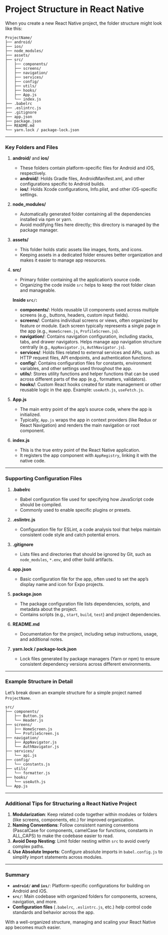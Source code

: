 # Project Structure in React Native

When you create a new React Native project, the folder structure might look like this:

```
ProjectName/
├── android/
├── ios/
├── node_modules/
├── assets/
├── src/
│   ├── components/
│   ├── screens/
│   ├── navigation/
│   ├── services/
│   ├── config/
│   ├── utils/
│   ├── hooks/
│   ├── App.js
│   └── index.js
├── .babelrc
├── .eslintrc.js
├── .gitignore
├── app.json
├── package.json
├── README.md
└── yarn.lock / package-lock.json
```

---

### Key Folders and Files

1. **android/** and **ios/**

   - These folders contain platform-specific files for Android and iOS, respectively.
   - **android/**: Holds Gradle files, AndroidManifest.xml, and other configurations specific to Android builds.
   - **ios/**: Holds Xcode configurations, Info.plist, and other iOS-specific settings.

2. **node_modules/**

   - Automatically generated folder containing all the dependencies installed via npm or yarn.
   - Avoid modifying files here directly; this directory is managed by the package manager.

3. **assets/**

   - This folder holds static assets like images, fonts, and icons.
   - Keeping assets in a dedicated folder ensures better organization and makes it easier to manage app resources.

4. **src/**

   - Primary folder containing all the application’s source code.
   - Organizing the code inside `src` helps to keep the root folder clean and manageable.

   **Inside `src/`:**

   - **components/**: Holds reusable UI components used across multiple screens (e.g., buttons, headers, custom input fields).
   - **screens/**: Contains individual screens or views, often organized by feature or module. Each screen typically represents a single page in the app (e.g., `HomeScreen.js`, `ProfileScreen.js`).
   - **navigation/**: Contains navigation configuration, including stacks, tabs, and drawer navigators. Helps manage app navigation structure centrally (e.g., `AppNavigator.js`, `AuthNavigator.js`).
   - **services/**: Holds files related to external services and APIs, such as HTTP request files, API endpoints, and authentication functions.
   - **config/**: Contains configuration files for constants, environment variables, and other settings used throughout the app.
   - **utils/**: Stores utility functions and helper functions that can be used across different parts of the app (e.g., formatters, validators).
   - **hooks/**: Custom React hooks created for state management or other reusable logic in the app. Example: `useAuth.js`, `useFetch.js`.

5. **App.js**

   - The main entry point of the app’s source code, where the app is initialized.
   - Typically, `App.js` wraps the app in context providers (like Redux or React Navigation) and renders the main navigation or root component.

6. **index.js**

   - This is the true entry point of the React Native application.
   - It registers the app component with `AppRegistry`, linking it with the native code.

---

### Supporting Configuration Files

1. **.babelrc**

   - Babel configuration file used for specifying how JavaScript code should be compiled.
   - Commonly used to enable specific plugins or presets.

2. **.eslintrc.js**

   - Configuration file for ESLint, a code analysis tool that helps maintain consistent code style and catch potential errors.

3. **.gitignore**

   - Lists files and directories that should be ignored by Git, such as `node_modules`, `*.env`, and other build artifacts.

4. **app.json**

   - Basic configuration file for the app, often used to set the app’s display name and icon for Expo projects.

5. **package.json**

   - The package configuration file lists dependencies, scripts, and metadata about the project.
   - Contains scripts (e.g., `start`, `build`, `test`) and project dependencies.

6. **README.md**

   - Documentation for the project, including setup instructions, usage, and additional notes.

7. **yarn.lock / package-lock.json**

   - Lock files generated by package managers (Yarn or npm) to ensure consistent dependency versions across different environments.

---

### Example Structure in Detail

Let’s break down an example structure for a simple project named `ProjectName`.

```
src/
├── components/
│   ├── Button.js
│   └── Header.js
├── screens/
│   ├── HomeScreen.js
│   └── ProfileScreen.js
├── navigation/
│   ├── AppNavigator.js
│   └── AuthNavigator.js
├── services/
│   └── api.js
├── config/
│   └── constants.js
├── utils/
│   └── formatter.js
├── hooks/
│   └── useAuth.js
└── App.js
```

---

### Additional Tips for Structuring a React Native Project

1. **Modularization**: Keep related code together within modules or folders (like screens, components, etc.) for improved organization.
2. **Naming Conventions**: Follow consistent naming conventions (PascalCase for components, camelCase for functions, constants in ALL_CAPS) to make the codebase easier to read.
3. **Avoid Deep Nesting**: Limit folder nesting within `src` to avoid overly complex paths.
4. **Use Absolute Imports**: Configure absolute imports in `babel.config.js` to simplify import statements across modules.

---

### Summary

- **`android/` and `ios/`**: Platform-specific configurations for building on Android and iOS.
- **`src/`**: Main codebase with organized folders for components, screens, navigation, and more.
- **Configuration files** (`.babelrc`, `.eslintrc.js`, etc.) help control code standards and behavior across the app.
  
With a well-organized structure, managing and scaling your React Native app becomes much easier.